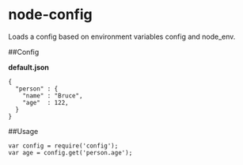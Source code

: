 # node-config
Loads a config based on environment variables config and node_env.

##Config

**default.json**

```
{
  "person" : {
    "name" : "Bruce",
    "age"  : 122,
  }
}
```
##Usage

```
var config = require('config');
var age = config.get('person.age');
```
